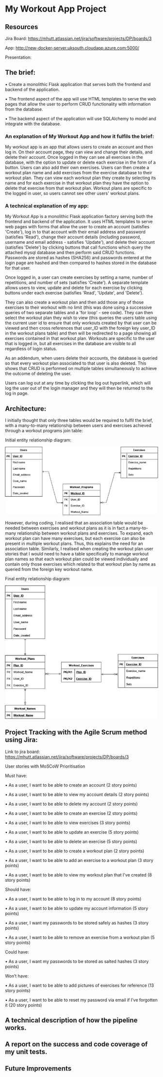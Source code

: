 # My Workout App Project

## Resources

Jira Board: https://mhutt.atlassian.net/jira/software/projects/DP/boards/3

App: http://new-docker-server.uksouth.cloudapp.azure.com:5000/

Presentation:

## The brief:

• Create a monolithic Flask application that serves both the frontend and backend of the application.

• The frontend aspect of the app will use HTML templates to serve the web pages that allow the user to perform CRUD functionality with information from the database.

• The backend aspect of the application will use SQLAlchemy to model and integrate with the database.

### An explanation of My Workout App and how it fulfils the brief:

My workout app is an app that allows users to create an account and then log in. On their account page, they can view and change their details, and delete their account. Once logged in they can see all exercises in the database, with the option to update or delete each exercise in the form of a button. Users can also add their own exercises. Users can then create a workout plan name and add exercises from the exercise database to their workout plan. They can view each workout plan they create by selecting its name and for each exercise in that workout plan they have the option to delete that exercise from that workout plan. Workout plans are specific to the logged in user, so users cannot see other users' workout plans.

### A technical explanation of my app:

My Workout App is a monolithic Flask application factory serving both the frontend and backend of the application. It uses HTML templates to serve web pages with forms that allow the user to create an account (satisfies 'Create'), log in to that account with their email address and password (satisfies 'Read'), change their account details (including password, username and email address - satisfies 'Update'), and delete their account (satisfies 'Delete') by clicking buttons that call functions which query the attached mysql database and then perform said CRUD functions. Passwords are stored as hashes (SHA256) and passwords entered at the login page are hashed and then compared to hashes stored in the database for that user.

Once logged in, a user can create exercises by setting a name, number of repetitions, and number of sets (satisfies 'Create'). A separate template allows users to view, update and delete for each exercise by clicking buttons under each exercise (satisfies 'Read', 'Update', and 'Delete'). 

They can also create a workout plan and then add those any of those exercises to their workout with no limit (this was done using a successive queries of two separate tables and a 'for loop' - see code). They can then select the workout plan they wish to view (this queries the users table using the current user id to ensure that only workouts created by that user can be viewed and then cross references that user_ID with the foreign key user_ID in the workout plans table) and then will be redirected to a page showing all exercises contained in that workout plan. Workouts are specific to the user that is logged in, but all exercises in the database are visible to all regardless of login status.

As an addendum, when users delete their accounts, the database is queried so that every workout plan associated to that user is also deleted. This shows that CRUD is performed on multiple tables simultaneously to achieve the outcome of deleting the user.

Users can log out at any time by clicking the log out hyperlink, which will log the user out of the login manager and they will then be returned to the log in page.

## Architecture:
I initially thought that only three tables would be required to fulfil the brief, with a many-to-many relationship between users and exercises achieved through a workout programs join table:

Initial entity relationship diagram:

![Initial ERD](ERD.drawio.png)

However, during coding, I realised that an association table would be needed between exercises and workout plans as it is in fact a many-to-many relationship between workout plans and exercises. To expand, each workout plan can have many exercises, but each exercise can also be present in multiple workout plans. Thus, this explains the need for an association table. Similarly, I realised when creating the workout plan user stories that I would need to have a table specifically to manage workout plan names so that each workout plan could be viewed individually and contain only those exercises which related to that workout plan by name as queried from the foreign key workout name.

Final entity relationship diagram:

![Final ERD](UpdatedERD.drawio.png)

## Project Tracking with the Agile Scrum method using Jira:

Link to jira board: https://mhutt.atlassian.net/jira/software/projects/DP/boards/3

User stories with MoSCoW Prioritisation

Must have:

•	As a user, I want to be able to create an account (2 story points)

•	As a user, I want to be able to view my account details (2 story points)

•	As a user, I want to be able to delete my account (2 story points)

•	As a user, I want to be able to create an exercise (2 story points)

•	As a user, I want to be able to view exercises (3 story points)

•	As a user, I want to be able to update an exercise (5 story points)

•	As a user, I want to be able to delete an exercise (5 story points)

•	As a user, I want to be able to create a workout plan (2 story points)

•	As a user, I want to be able to add an exercise to a workout plan (3 story points)

•	As a user, I want to be able to view my workout plan that I've created (8 story points)


Should have:

•	As a user, I want to be able to log in to my account (8 story points)

•	As a user, I want to be able to update my account information (5 story points)

•	As a user, I want my passwords to be stored safely as hashes (3 story points)

•	As a user, I want to be able to remove an exercise from a workout plan (5 story points)


Could have:

•	As a user, I want my passwords to be stored as salted hashes (3 story points)


Won’t have:

•	As a user, I want to be able to add pictures of exercises for reference (13 story points)

•	As a user, I want to be able to reset my password via email if I’ve forgotten it (20 story points)

## A technical description of how the pipeline works.

## A report on the success and code coverage of my unit tests.

## Future Improvements

